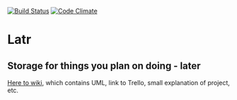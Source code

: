 [![Build Status](https://travis-ci.org/Sunave/wadrorha.png)](https://travis-ci.org/Sunave/wadrorha) [![Code Climate](https://codeclimate.com/github/Sunave/wadrorha.png)](https://codeclimate.com/github/Sunave/wadrorha)

# Latr
## Storage for things you plan on doing - later

[Here to wiki](https://github.com/Sunave/wadrorha/wiki), which contains UML, link to Trello, small explanation of project, etc.